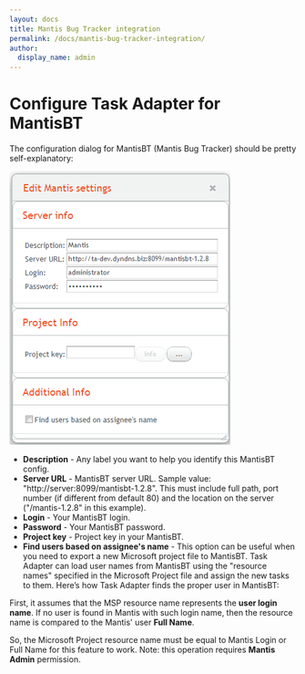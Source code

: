 ```yaml
---
layout: docs
title: Mantis Bug Tracker integration
permalink: /docs/mantis-bug-tracker-integration/
author:
  display_name: admin
---
```


# Configure Task Adapter for MantisBT

The configuration dialog for MantisBT (Mantis Bug Tracker) should be pretty self-explanatory:

<a href="/images/uploads/edit_mantis1.png"><img class="alignnone size-full wp-image-486" title="edit_mantis" src="/images/uploads/edit_mantis1.png"  width="388" height="480" /></a>

* **Description** - Any label you want to help you identify this MantisBT config.
* **Server URL** - MantisBT server URL. Sample value: "http://server:8099/mantisbt-1.2.8". This must include full path, port number (if different from default 80) and the location on the server ("/mantis-1.2.8" in this example).
* **Login** - Your MantisBT login.
* **Password** - Your MantisBT password.
* **Project key** - Project key in your MantisBT.
* **Find users based on assignee's name** - This option can be useful when you need to export a new Microsoft project file to MantisBT.
Task Adapter can load user names from MantisBT using the "resource names" specified in the Microsoft Project file and assign the new tasks to them. Here&rsquo;s how Task Adapter finds the proper user in MantisBT:

First, it assumes that the MSP resource name represents the **user login name**. If no user is found in Mantis with such login name, then the resource name is compared to the Mantis' user **Full Name**.

So, the Microsoft Project resource name must be equal to Mantis Login or Full Name for this feature to work.
Note: this operation requires **Mantis Admin** permission.

